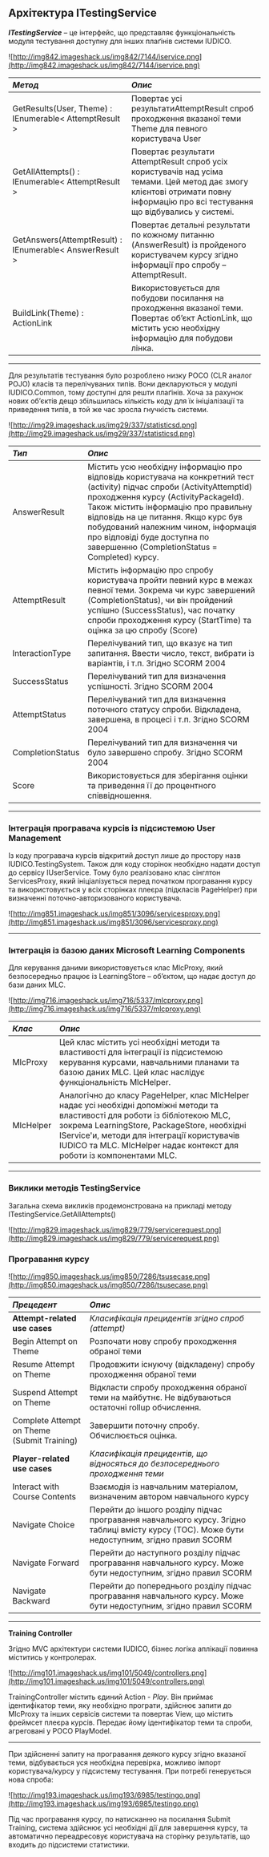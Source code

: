 ## Архітектура ITestingService ##

**_ITestingService_** – це інтерфейс, що представляє функціональність модуля тестування доступну для інших плаґінів системи IUDICO.

![http://img842.imageshack.us/img842/7144/iservice.png](http://img842.imageshack.us/img842/7144/iservice.png)


| **_Метод_** | **_Опис_** |
|:------------|:-----------|
| GetResults(User, Theme) : IEnumerable< AttemptResult > | Повертає усі результатиAttemptResult спроб проходження вказаної теми Theme для певного користувача User |
| GetAllAttempts() : IEnumerable< AttemptResult > | Повертає результати AttemptResult спроб усіх користувачів над усіма темами. Цей метод дає змогу клієнтові отримати повну інформацію про всі тестування що відбувались у системі. |
| GetAnswers(AttemptResult) : IEnumerable< AnswerResult > | Повертає детальні результати по кожному питанню (AnswerResult) із пройденого користувачем курсу згідно інформації про спробу – AttemptResult. |
| BuildLink(Theme) : ActionLink | Використовується для побудови посилання на проходження вказаної теми. Повертає об’єкт ActionLink, що містить усю необхідну інформацію для побудови лінка. |


---


Для результатів тестування було розроблено низку POCO (CLR аналог POJO) класів та перелічуваних типів. Вони декларуються у модулі IUDICO.Common, тому доступні для решти плаґінів. Хоча за рахунок нових об’єктів дещо збільшилась кількість коду для їх ініціалізації та приведення типів, в той же час зросла гнучкість системи.

![http://img29.imageshack.us/img29/337/statisticsd.png](http://img29.imageshack.us/img29/337/statisticsd.png)

| **_Тип_** | **_Опис_** |
|:----------|:-----------|
| AnswerResult | Містить усю необхідну інформацію про відповідь користувача на конкретний тест (activity) підчас спроби (ActivityAttemptId) проходження курсу (ActivityPackageId). Також містить інформацію про правильну відповідь на це питання. Якщо курс був побудований належним чином, інформація про відповіді буде доступна по завершенню (CompletionStatus = Completed) курсу. |
| AttemptResult | Містить інформацію про спробу користувача пройти певний курс в межах певної теми. Зокрема чи курс завершений (CompletionStatus), чи він пройдений успішно (SuccessStatus), час початку спроби проходження курсу (StartTime) та оцінка за цю спробу (Score) |
| InteractionType | Перелічуваний тип, що вказує на тип запитання. Ввести число, текст, вибрати із варіантів, і т.п. Згідно SCORM 2004 |
| SuccessStatus | Перелічуваний тип для визначення успішності. Згідно SCORM 2004 |
| AttemptStatus | Перелічуваний тип для визначення поточного статусу спроби. Відкладена, завершена, в процесі і т.п. Згідно SCORM 2004 |
| CompletionStatus | Перелічуваний тип для визначення чи було завершено спробу. Згідно SCORM 2004 |
| Score     | Використовується для зберігання оцінки та приведення її до процентного співвідношення. |


---


### Інтеграція програвача курсів із підсистемою User Management ###

Із коду програвача курсів відкритий доступ лише до простору назв IUDICO.TestingSystem. Також для коду сторінок необхідно надати доступ до сервісу IUserService. Тому було реалізовано клас сінглтон ServicesProxy, який ініціалізується перед початком програвання курсу та використовується у всіх сторінках плеєра (підкласів PageHelper) при визначенні поточно-авторизованого користувача.

![http://img851.imageshack.us/img851/3096/servicesproxy.png](http://img851.imageshack.us/img851/3096/servicesproxy.png)


---

### Інтеграція із базою даних Microsoft Learning Components ###

Для керування даними використовується клас MlcProxy, який безпосередньо працює із LearningStore – об’єктом, що надає доступ до бази даних MLC.

![http://img716.imageshack.us/img716/5337/mlcproxy.png](http://img716.imageshack.us/img716/5337/mlcproxy.png)

| **_Клас_** | **_Опис_** |
|:-----------|:-----------|
| MlcProxy   | Цей клас містить усі необхідні методи та властивості для інтеграції із підсистемою керування курсами, навчальними планами та базою даних MLC. Цей клас наслідує функціональність MlcHelper. |
| MlcHelper  | Аналогічно до класу PageHelper, клас MlcHelper надає усі необхідні допоміжні методи та властивості для роботи із бібліотекою MLC, зокрема LearningStore, PackageStore, необхідні IService'и, методи для інтеграції користувачів IUDICO та MLC. MlcHelper надає контекст для роботи із компонентами MLC. |


---


### Виклики методів TestingService ###

Загальна схема викликів продемонстрована на прикладі методу ITestingService.GetAllAttempts()

![http://img829.imageshack.us/img829/779/servicerequest.png](http://img829.imageshack.us/img829/779/servicerequest.png)

### Програвання курсу ###

![http://img850.imageshack.us/img850/7286/tsusecase.png](http://img850.imageshack.us/img850/7286/tsusecase.png)

| **_Прецедент_** | **_Опис_** |
|:----------------|:-----------|
| **Attempt-related use cases** | _Класифікація прецидентів згідно спроб (attempt)_ |
| Begin Attempt on Theme | Розпочати нову спробу проходження обраної теми |
| Resume Attempt on Theme | Продовжити існуючу (відкладену) спробу проходження обраної теми |
| Suspend Attempt on Theme | Відкласти спробу проходження обраної теми на майбутнє. Не відбуваються остаточні rollup обчислення. |
| Complete Attempt on Theme (Submit Training) | Завершити поточну спробу. Обчислюється оцінка. |
| **Player-related use cases** | _Класифікація прецидентів, що відносяться до безпосереднього проходження теми_ |
| Interact with Course Contents | Взаємодія із навчальним матеріалом, визначеним автором навчального курсу |
| Navigate Choice | Перейти до іншого розділу підчас програвання навчального курсу. Згідно таблиці вмісту курсу (TOC). Може бути недоступним, згідно правил SCORM |
| Navigate Forward | Перейти до наступного розділу підчас програвання навчального курсу. Може бути недоступним, згідно правил SCORM |
| Navigate Backward | Перейти до попереднього розділу підчас програвання навчального курсу. Може бути недоступним, згідно правил SCORM |


---


**Training Controller**

Згідно MVC архітектури системи IUDICO, бізнес логіка аплікації повинна міститись у контролерах.

![http://img101.imageshack.us/img101/5049/controllers.png](http://img101.imageshack.us/img101/5049/controllers.png)

TrainingController містить єдиний Action - _Play_.
Він приймає ідентифікатор теми, яку необхідно програти, здійснює запити до MlcProxy та інших сервісів системи та повертає View, що містить фреймсет плеєра курсів. Передає йому ідентифікатор теми та спроби, агреговані у POCO PlayModel.


---


При здійсненні запиту на програвання деякого курсу згідно вказаної теми, відбувається уся необхідна перевірка, можливо імпорт користувача/курсу у підсистему тестування. При потребі генерується нова спроба:

![http://img193.imageshack.us/img193/6985/testingo.png](http://img193.imageshack.us/img193/6985/testingo.png)


Під час програвання курсу, по натисканню на посилання Submit Training, система здійснює усі необхідні дії для завершення курсу, та автоматично переадресовує користувача на сторінку результатів, що входить до підсистеми статистики.